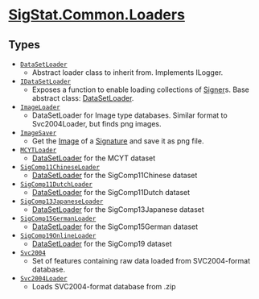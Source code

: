 # [SigStat.Common.Loaders](./README.md)

## Types

- [`DataSetLoader`](./DataSetLoader.md)
	- Abstract loader class to inherit from. Implements ILogger.
- [`IDataSetLoader`](./IDataSetLoader.md)
	- Exposes a function to enable loading collections of [Signer](https://github.com/hargitomi97/sigstat/tree/develop/docs/md/SigStat/Common/SigStat.Common.Signer.md)s.  Base abstract class: [DataSetLoader](https://github.com/hargitomi97/sigstat/tree/develop/docs/md/SigStat/Common/SigStat.Common.Loaders.DataSetLoader.md).
- [`ImageLoader`](./ImageLoader.md)
	- DataSetLoader for Image type databases.  Similar format to Svc2004Loader, but finds png images.
- [`ImageSaver`](./ImageSaver.md)
	- Get the [Image](https://github.com/hargitomi97/sigstat/tree/develop/docs/md/SigStat/Common/SigStat.Common.Features.Image.md) of a [Signature](https://github.com/hargitomi97/sigstat/tree/develop/docs/md/SigStat/Common/SigStat.Common.Signature.md) and save it as png file.
- [`MCYTLoader`](./MCYTLoader.md)
	- [DataSetLoader](https://github.com/hargitomi97/sigstat/tree/develop/docs/md/SigStat/Common/SigStat.Common.Loaders.DataSetLoader.md) for the MCYT dataset
- [`SigComp11ChineseLoader`](./SigComp11ChineseLoader.md)
	- [DataSetLoader](https://github.com/hargitomi97/sigstat/tree/develop/docs/md/SigStat/Common/SigStat.Common.Loaders.DataSetLoader.md) for the SigComp11Chinese dataset
- [`SigComp11DutchLoader`](./SigComp11DutchLoader.md)
	- [DataSetLoader](https://github.com/hargitomi97/sigstat/tree/develop/docs/md/SigStat/Common/SigStat.Common.Loaders.DataSetLoader.md) for the SigComp11Dutch dataset
- [`SigComp13JapaneseLoader`](./SigComp13JapaneseLoader.md)
	- [DataSetLoader](https://github.com/hargitomi97/sigstat/tree/develop/docs/md/SigStat/Common/SigStat.Common.Loaders.DataSetLoader.md) for the SigComp13Japanese dataset
- [`SigComp15GermanLoader`](./SigComp15GermanLoader.md)
	- [DataSetLoader](https://github.com/hargitomi97/sigstat/tree/develop/docs/md/SigStat/Common/SigStat.Common.Loaders.DataSetLoader.md) for the SigComp15German dataset
- [`SigComp19OnlineLoader`](./SigComp19OnlineLoader.md)
	- [DataSetLoader](https://github.com/hargitomi97/sigstat/tree/develop/docs/md/SigStat/Common/SigStat.Common.Loaders.DataSetLoader.md) for the SigComp19 dataset
- [`Svc2004`](./Svc2004.md)
	- Set of features containing raw data loaded from SVC2004-format database.
- [`Svc2004Loader`](./Svc2004Loader.md)
	- Loads SVC2004-format database from .zip

